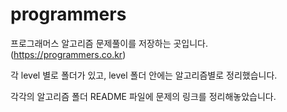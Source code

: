 # programmers
프로그래머스 알고리즘 문제풀이를 저장하는 곳입니다. (https://programmers.co.kr)

각 level 별로 폴더가 있고, level 폴더 안에는 알고리즘별로 정리했습니다.

각각의 알고리즘 폴더 README 파일에 문제의 링크를 정리해놓았습니다.

